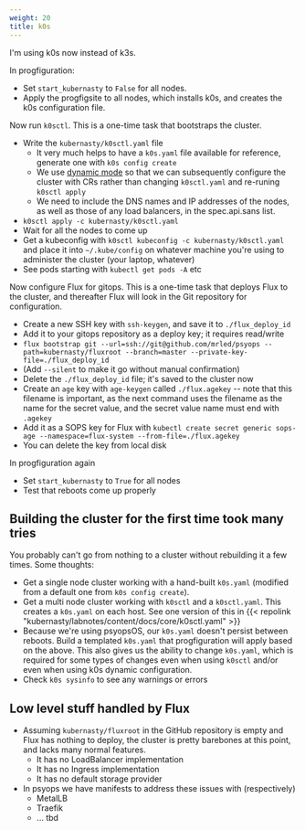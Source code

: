 ```yaml
---
weight: 20
title: k0s
---
```


I'm using k0s now instead of k3s.

In progfiguration:

* Set `start_kubernasty` to `False` for all nodes.
* Apply the progfigsite to all nodes,
  which installs k0s, and creates the k0s configuration file.

Now run `k0sctl`.
This is a one-time task that bootstraps the cluster.

* Write the `kubernasty/k0sctl.yaml` file
    * It very much helps to have a `k0s.yaml` file available for reference,
      generate one with `k0s config create`
    * We use [dynamic mode](https://docs.k0sproject.io/main/dynamic-configuration/)
      so that we can subsequently configure the cluster with CRs
      rather than changing `k0sctl.yaml` and re-runing `k0sctl apply`
    * We need to include the DNS names and IP addresses of the nodes,
      as well as those of any load balancers,
      in the spec.api.sans list.
* `k0sctl apply -c kubernasty/k0sctl.yaml`
* Wait for all the nodes to come up
* Get a kubeconfig with `k0sctl kubeconfig -c kubernasty/k0sctl.yaml`
  and place it into `~/.kube/config` on whatever machine you're using to administer the cluster
  (your laptop, whatever)
* See pods starting with `kubectl get pods -A` etc

Now configure Flux for gitops.
This is a one-time task that deploys Flux to the cluster,
and thereafter Flux will look in the Git repository for configuration.

* Create a new SSH key with `ssh-keygen`, and save it to `./flux_deploy_id`
* Add it to your gitops repository as a deploy key; it requires read/write
* `flux bootstrap git --url=ssh://git@github.com/mrled/psyops --path=kubernasty/fluxroot --branch=master --private-key-file=./flux_deploy_id`
* (Add `--silent` to make it go without manual confirmation)
* Delete the `./flux_deploy_id` file; it's saved to the cluster now
* Create an `age` key with `age-keygen` called `./flux.agekey` --
  note that this filename is important, as the next command uses the filename
  as the name for the secret value,
  and the secret value name must end with `.agekey`
* Add it as a SOPS key for Flux with
  `kubectl create secret generic sops-age --namespace=flux-system --from-file=./flux.agekey`
* You can delete the key from local disk

In progfiguration again

* Set `start_kubernasty` to `True` for all nodes
* Test that reboots come up properly

## Building the cluster for the first time took many tries

You probably can't go from nothing to a cluster without rebuilding it a few times.
Some thoughts:

* Get a single node cluster working with a hand-built `k0s.yaml`
  (modified from a default one from `k0s config create`).
* Get a multi node cluster working with `k0sctl` and a `k0sctl.yaml`.
  This creates a `k0s.yaml` on each host.
  See one version of this in {{< repolink "kubernasty/labnotes/content/docs/core/k0sctl.yaml" >}}
* Because we're using psyopsOS, our `k0s.yaml` doesn't persist between reboots.
  Build a templated `k0s.yaml` that progfiguration will apply based on the above.
  This also gives us the ability to change `k0s.yaml`,
  which is required for some types of changes
  even when using `k0sctl` and/or even when using k0s dynamic configuration.
* Check `k0s sysinfo` to see any warnings or errors

## Low level stuff handled by Flux

* Assuming `kubernasty/fluxroot` in the GitHub repository is empty and Flux has nothing to deploy,
  the cluster is pretty barebones at this point,
  and lacks many normal features.
    * It has no LoadBalancer implementation
    * It has no Ingress implementation
    * It has no default storage provider
* In psyops we have manifests to address these issues with (respectively)
    * MetalLB
    * Traefik
    * ... tbd
